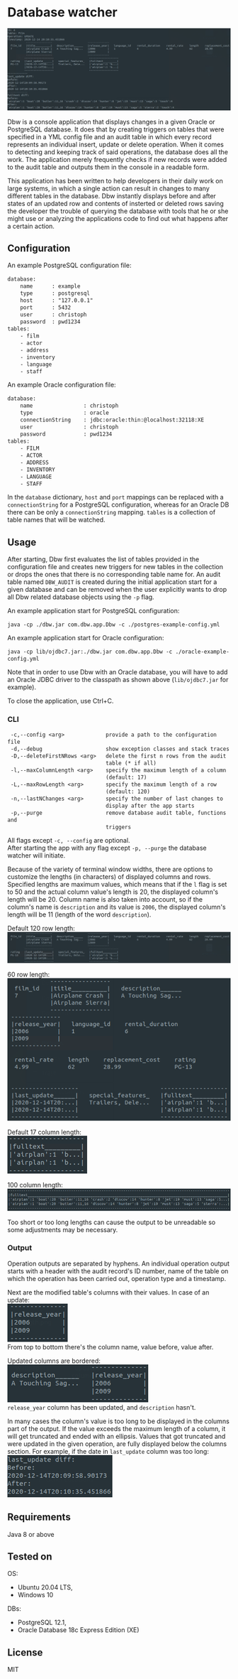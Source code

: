 # Database watcher

![Example](docs/operation_output.png)

Dbw is a console application that displays changes in a given Oracle or PostgreSQL database. It does that by creating triggers on tables that were specified in a YML config file and an audit table in which every record represents an individual insert, update or delete operation. When it comes to detecting and keeping track of said operations, the database does all the work. The application merely frequently checks if new records were added to the audit table and outputs them in the console in a readable form. 

This application has been written to help developers in their daily work on large systems, in which a single action can result in changes to many different tables in the database. Dbw instantly displays before and after states of an updated row and contents of insterted or deleted rows saving the developer the trouble of querying the database with tools that he or she might use or analyzing the applications code to find out what happens after a certain action. 

## Configuration

An example PostgreSQL configuration file:
```
database:
    name      : example
    type      : postgresql
    host      : "127.0.0.1"
    port      : 5432
    user      : christoph
    password  : pwd1234
tables:
    - film
    - actor
    - address
    - inventory
    - language
    - staff
```

An example Oracle configuration file:
```
database:
    name                : christoph
    type                : oracle
    connectionString    : jdbc:oracle:thin:@localhost:32118:XE
    user                : christoph
    password            : pwd1234
tables:
    - FILM
    - ACTOR
    - ADDRESS
    - INVENTORY
    - LANGUAGE
    - STAFF
```

In the `database` dictionary, `host` and `port` mappings can be replaced with a `connectionString` for a PostgreSQL configuration, whereas for an Oracle DB there can be only a `connectionString` mapping. 
`tables` is a collection of table names that will be watched.

## Usage

After starting, Dbw first evaluates the list of tables provided in the configuration file and creates new triggers for new tables in the collection or drops the ones that there is no corresponding table name for. An audit table named `DBW_AUDIT` is created during the initial application start for a given database and can be removed when the user explicitly wants to drop all Dbw related database objects using the `-p` flag. 

An example application start for PostgreSQL configuration:
```
java -cp ./dbw.jar com.dbw.app.Dbw -c ./postgres-example-config.yml
```

An example application start for Oracle configuration:
```
java -cp lib/ojdbc7.jar:./dbw.jar com.dbw.app.Dbw -c ./oracle-example-config.yml
```

Note that in order to use Dbw with an Oracle database, you will have to add an Oracle JDBC driver to the classpath as shown above (`lib/ojdbc7.jar` for example).

To close the application, use Ctrl+C.

### CLI

```
 -c,--config <arg>             provide a path to the configuration file
 -d,--debug                    show exception classes and stack traces
 -D,--deleteFirstNRows <arg>   delete the first n rows from the audit
                               table (* if all)
 -l,--maxColumnLength <arg>    specify the maximum length of a column
                               (default: 17)
 -L,--maxRowLength <arg>       specify the maximum length of a row
                               (default: 120)
 -n,--lastNChanges <arg>       specify the number of last changes to
                               display after the app starts
 -p,--purge                    remove database audit table, functions and
                               triggers
```

All flags except `-c, --config` are optional.  
After starting the app with any flag except `-p, --purge` the database watcher will initiate. 

Because of the variety of terminal window widths, there are options to customize the lengths (in characters) of displayed columns and rows. Specified lengths are maximum values, which means that if the `l` flag is set to 50 and the actual column value's length is 20, the displayed column's length will be 20. Column name is also taken into account, so if the column's name is `description` and its value is `2006`, the displayed column's length will be 11 (length of the word `description`).

Default 120 row length:  
![DefaultColumnLength](docs/120_row_length.png)

60 row length:  
![40ColumnLength](docs/40_row_length.png)

Default 17 column length:  
![DefaultRowLength](docs/17_column_length.png)

100 column length:  
![100RowLength](docs/100_column_length.png)

Too short or too long lengths can cause the output to be unreadable so some adjustments may be necessary. 

### Output

Operation outputs are separated by hyphens. An individual operation output starts with a header with the audit record's ID number, name of the table on which the operation has been carried out, operation type and a timestamp.

Next are the modified table's columns with their values. In case of an update:  
![updatedColumn](docs/updated_column.png)  
From top to bottom there's the column name, value before, value after. 

Updated columns are bordered:  
![updatedVsNotUpdatedColumns](docs/updated_vs_not_updated_columns.png)  
`release_year` column has been updated, and `description` hasn't.

In many cases the column's value is too long to be displayed in the columns part of the output. If the value exceeds the maximum length of a column, it will get truncated and ended with an ellipsis. 
Values that got truncated and were updated in the given operation, are fully displayed below the columns section. For example, if the date in `last_update` column was too long:  
![fullColumnDiff](docs/full_column_diff.png)

## Requirements

Java 8 or above

## Tested on

OS:  
  - Ubuntu 20.04 LTS, 
  - Windows 10

DBs:  
  - PostgreSQL 12.1,
  - Oracle Database 18c Express Edition (XE)

## License

MIT